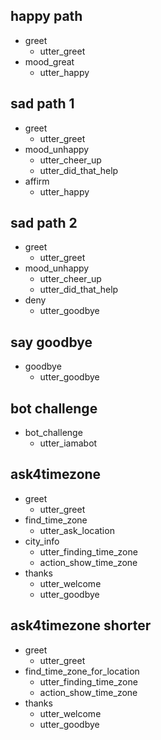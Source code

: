 ## happy path
* greet
  - utter_greet
* mood_great
  - utter_happy

## sad path 1
* greet
  - utter_greet
* mood_unhappy
  - utter_cheer_up
  - utter_did_that_help
* affirm
  - utter_happy

## sad path 2
* greet
  - utter_greet
* mood_unhappy
  - utter_cheer_up
  - utter_did_that_help
* deny
  - utter_goodbye

## say goodbye
* goodbye
  - utter_goodbye

## bot challenge
* bot_challenge
  - utter_iamabot

## ask4timezone
* greet
   - utter_greet
* find_time_zone
   - utter_ask_location
* city_info
   - utter_finding_time_zone
   - action_show_time_zone
* thanks
   - utter_welcome
   - utter_goodbye 


## ask4timezone shorter
* greet
   - utter_greet
* find_time_zone_for_location
   - utter_finding_time_zone
   - action_show_time_zone
* thanks
   - utter_welcome
   - utter_goodbye 


